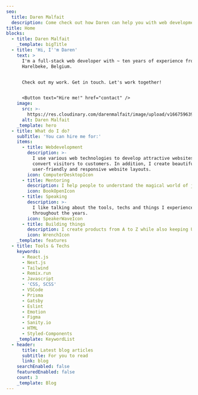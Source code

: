 ```yaml
---
seo:
  title: Daren Malfait
  description: Come check out how Daren can help you with web development.
title: Home
blocks:
  - title: Daren Malfait
    _template: bigTitle
  - title: 'Hi, I''m Daren'
    text: >
      I'm a full-stack web developer with ~ ten years of experience from
      Harelbeke, Belgium.


      Check out my work. Get in touch. Let's work together!


      <Button text="Hire me!" href="contact" />
    image:
      src: >-
        https://res.cloudinary.com/darenmalfait/image/upload/v1667596394/daren-wiki/daren-cartoon_a8oqrk.webp
      alt: Daren Malfait
    _template: hero
  - title: What do I do?
    subTitle: 'You can hire me for:'
    items:
      - title: Webdevelopment
        description: >-
          I use various web technologies to develop attractive websites which
          convert visitors to customers. In addition, I create beautiful,
          user-friendly and responsive website layouts.
        icon: ComputerDesktopIcon
      - title: Mentoring
        description: I help people to understand the magical world of javascript better.
        icon: BookOpenIcon
      - title: Speaking
        description: >-
          I like talking about the tools, techs and things I experienced
          throughout the years.
        icon: SpeakerWaveIcon
      - title: Building things
        description: I create products from A to Z while also keeping UX in mind.
        icon: WrenchIcon
    _template: features
  - title: Tools & Techs
    keywords:
      - React.js
      - Next.js
      - Tailwind
      - Remix.run
      - Javascript
      - 'CSS, SCSS'
      - VSCode
      - Prisma
      - Gatsby
      - Eslint
      - Emotion
      - Figma
      - Sanity.io
      - HTML
      - Styled-Components
    _template: KeywordList
  - header:
      title: Latest blog articles
      subtitle: For you to read
      link: blog
    searchEnabled: false
    featuredEnabled: false
    count: 3
    _template: Blog
---
```


